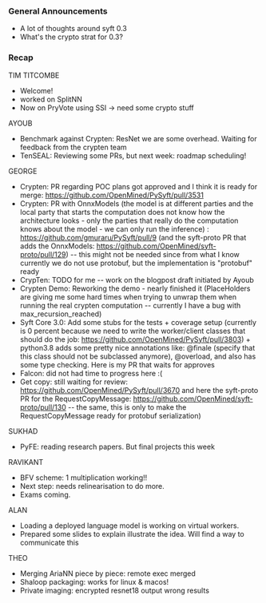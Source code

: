 ### General Announcements
- A lot of thoughts around syft 0.3
- What's the crypto strat for 0.3?

### Recap

TIM TITCOMBE
- Welcome!
- worked on SplitNN
- Now on PryVote using SSI -> need some crypto stuff

AYOUB
- Benchmark against Crypten: ResNet we are some overhead. Waiting for feedback from the crypten team
- TenSEAL: Reviewing some PRs, but next week: roadmap scheduling!

GEORGE
- Crypten: PR regarding POC plans got approved and I think it is ready for merge:  https://github.com/OpenMined/PySyft/pull/3531
- Crypten: PR with OnnxModels (the model is at different parties and the local party that starts the computation does not know how the architecture looks - only the parties that really do the computation knows about the model - we can only run the inference) : https://github.com/gmuraru/PySyft/pull/9 (and the syft-proto PR that adds the OnnxModels: https://github.com/OpenMined/syft-proto/pull/129) -- this might not be needed since from what I know currently we do not use protobuf, but the implementation is "protobuf" ready
- CrypTen: TODO for me -- work on the blogpost draft initiated by Ayoub
- Crypten Demo: Reworking the demo - nearly finished it (PlaceHolders are giving me some hard times when trying to unwrap them when running the real crypten computation -- currently I have a bug with max_recursion_reached)
- Syft Core 3.0: Add some stubs for the tests  + coverage setup (currently is 0 percent because we need to write the worker/client classes that should do the job: https://github.com/OpenMined/PySyft/pull/3803) + python3.8 adds some pretty nice annotations like: @finale (specify that this class should not be subclassed anymore), @overload, and also has some type checking. Here is my PR that waits for approves
- Falcon: did not had time to progress here :(
- Get copy: still waiting for review: https://github.com/OpenMined/PySyft/pull/3670 and here the syft-proto PR for the RequestCopyMessage: https://github.com/OpenMined/syft-proto/pull/130 -- the same, this is only to make the RequestCopyMessage ready for protobuf serialization)

SUKHAD
- PyFE: reading research papers. But final projects this week

RAVIKANT
- BFV scheme: 1 multiplication working!!
- Next step: needs relinearisation to do more.
- Exams coming.

ALAN
- Loading a deployed language model is working on virtual workers.
- Prepared some slides to explain illustrate the idea. Will find a way to communicate this

THEO
- Merging AriaNN piece by piece: remote exec merged
- Shaloop packaging: works for linux & macos!
- Private imaging: encrypted resnet18 output wrong results
